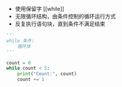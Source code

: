- 使用保留字 [[while]]
- 无限循环结构，由条件控制的循环运行方式
- 反复执行语句块，直到条件不满足结束
```python
'''
while 条件:
	循环体
'''

count = 0
while count < 5:
    print("Count:", count)
    count += 1
```